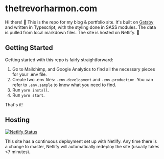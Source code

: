 # thetrevorharmon.com

Hi there! 👋 This is the repo for my blog & portfolio site. It's built on [Gatsby](https://gatsby.org) and written in Typescript, with the styling done in SASS modules. The data is pulled from local markdown files. The site is hosted on Netlify. 💪

## Getting Started

Getting started with this repo is fairly straightforward:

1. Go to Mailchimp, and Google Analytics to find all the necessary pieces for your .env file.
2. Create two .env files: `.env.development` and `.env.production`. You can refer to `.env.sample` to know what you need to find.
3. Run `yarn install`.
4. Run `yarn start`.

That's it!

## Hosting

[![Netlify Status](https://api.netlify.com/api/v1/badges/c6ab75d8-c5c5-4237-9ae8-c2320b3e7cac/deploy-status)](https://app.netlify.com/sites/thetrevorharmon/deploys)

This site has a continuous deployment set up with Netlify. Any time there is a change to master, Netlify will automatically redeploy the site (usually takes <7 minutes).
